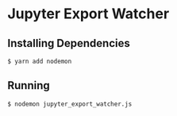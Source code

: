 # Jupyter Export Watcher

## Installing Dependencies
`$ yarn add nodemon`

## Running
`$ nodemon jupyter_export_watcher.js`
